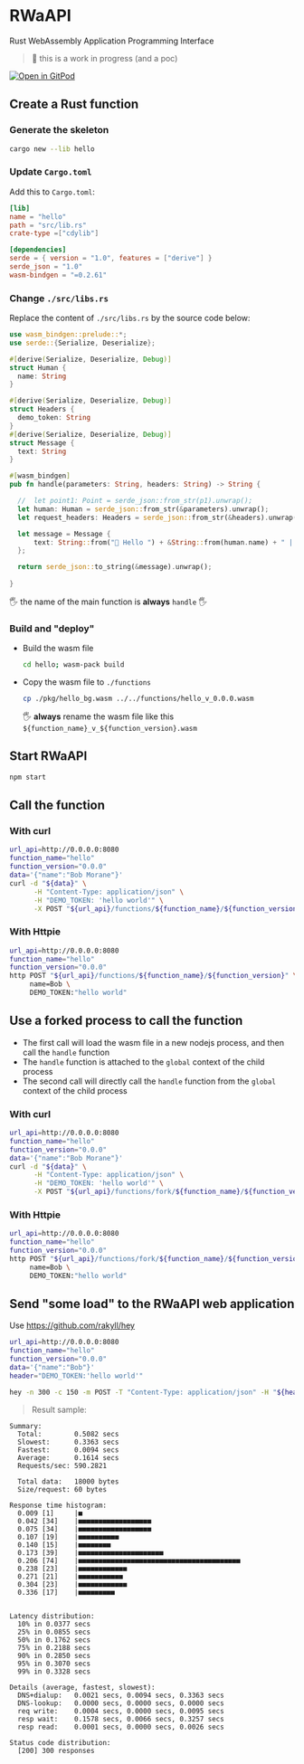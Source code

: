 # RWaAPI
Rust WebAssembly Application Programming Interface

> 🚧 this is a work in progress (and a poc)

[![Open in GitPod](https://gitpod.io/button/open-in-gitpod.svg)](https://gitpod.io/#https://github.com/k33g/rwaapi)

## Create a Rust function

### Generate the skeleton

```bash
cargo new --lib hello
```

### Update `Cargo.toml`

Add this to `Cargo.toml`:

```toml
[lib]
name = "hello"
path = "src/lib.rs"
crate-type =["cdylib"]

[dependencies]
serde = { version = "1.0", features = ["derive"] }
serde_json = "1.0"
wasm-bindgen = "=0.2.61"
```

### Change `./src/libs.rs`


Replace the content of `./src/libs.rs` by the source code below:

```rust
use wasm_bindgen::prelude::*;
use serde::{Serialize, Deserialize};

#[derive(Serialize, Deserialize, Debug)]
struct Human {
  name: String
}

#[derive(Serialize, Deserialize, Debug)]
struct Headers {
  demo_token: String
}
#[derive(Serialize, Deserialize, Debug)]
struct Message {
  text: String
}

#[wasm_bindgen]
pub fn handle(parameters: String, headers: String) -> String {

  //  let point1: Point = serde_json::from_str(p1).unwrap();
  let human: Human = serde_json::from_str(&parameters).unwrap();
  let request_headers: Headers = serde_json::from_str(&headers).unwrap();

  let message = Message {
      text: String::from("👋 Hello ") + &String::from(human.name) + " | token: " + &String::from(request_headers.demo_token)
  };

  return serde_json::to_string(&message).unwrap();
  
}
```

🖐️ the name of the main function is **always** `handle` 🖐️

### Build and "deploy"

- Build the wasm file
  ```bash
  cd hello; wasm-pack build
  ```
- Copy the wasm file to `./functions`
  ```bash
  cp ./pkg/hello_bg.wasm ../../functions/hello_v_0.0.0.wasm
  ```
  🖐️ **always** rename the wasm file like this `${function_name}_v_${function_version}.wasm`

## Start RWaAPI

```bash
npm start
```

## Call the function

### With curl

```bash
url_api=http://0.0.0.0:8080
function_name="hello"
function_version="0.0.0"
data='{"name":"Bob Morane"}'
curl -d "${data}" \
      -H "Content-Type: application/json" \
      -H "DEMO_TOKEN: 'hello world'" \
      -X POST "${url_api}/functions/${function_name}/${function_version}"
```

### With Httpie

```bash
url_api=http://0.0.0.0:8080
function_name="hello"
function_version="0.0.0"
http POST "${url_api}/functions/${function_name}/${function_version}" \
     name=Bob \
     DEMO_TOKEN:"hello world"
```

## Use a forked process to call the function

- The first call will load the wasm file in a new nodejs process, and then call the `handle` function
- The `handle` function is attached to the `global` context of the child process
- The second call will directly call the `handle` function from the `global` context of the child process

### With curl

```bash
url_api=http://0.0.0.0:8080
function_name="hello"
function_version="0.0.0"
data='{"name":"Bob Morane"}'
curl -d "${data}" \
      -H "Content-Type: application/json" \
      -H "DEMO_TOKEN: 'hello world'" \
      -X POST "${url_api}/functions/fork/${function_name}/${function_version}"
```

### With Httpie

```bash
url_api=http://0.0.0.0:8080
function_name="hello"
function_version="0.0.0"
http POST "${url_api}/functions/fork/${function_name}/${function_version}" \
     name=Bob \
     DEMO_TOKEN:"hello world"
```

## Send "some load" to the RWaAPI web application

Use https://github.com/rakyll/hey

```bash
url_api=http://0.0.0.0:8080
function_name="hello"
function_version="0.0.0"
data='{"name":"Bob"}'
header="DEMO_TOKEN:'hello world'"

hey -n 300 -c 150 -m POST -T "Content-Type: application/json" -H "${header}" -d ${data} "${url_api}/functions/${function_name}/${function_version}" 
```

> Result sample:
```text
Summary:
  Total:        0.5082 secs
  Slowest:      0.3363 secs
  Fastest:      0.0094 secs
  Average:      0.1614 secs
  Requests/sec: 590.2821
  
  Total data:   18000 bytes
  Size/request: 60 bytes

Response time histogram:
  0.009 [1]     |■
  0.042 [34]    |■■■■■■■■■■■■■■■■■■
  0.075 [34]    |■■■■■■■■■■■■■■■■■■
  0.107 [19]    |■■■■■■■■■■
  0.140 [15]    |■■■■■■■■
  0.173 [39]    |■■■■■■■■■■■■■■■■■■■■■
  0.206 [74]    |■■■■■■■■■■■■■■■■■■■■■■■■■■■■■■■■■■■■■■■■
  0.238 [23]    |■■■■■■■■■■■■
  0.271 [21]    |■■■■■■■■■■■
  0.304 [23]    |■■■■■■■■■■■■
  0.336 [17]    |■■■■■■■■■


Latency distribution:
  10% in 0.0377 secs
  25% in 0.0855 secs
  50% in 0.1762 secs
  75% in 0.2188 secs
  90% in 0.2850 secs
  95% in 0.3070 secs
  99% in 0.3328 secs

Details (average, fastest, slowest):
  DNS+dialup:   0.0021 secs, 0.0094 secs, 0.3363 secs
  DNS-lookup:   0.0000 secs, 0.0000 secs, 0.0000 secs
  req write:    0.0004 secs, 0.0000 secs, 0.0095 secs
  resp wait:    0.1578 secs, 0.0066 secs, 0.3257 secs
  resp read:    0.0001 secs, 0.0000 secs, 0.0026 secs

Status code distribution:
  [200] 300 responses
```
